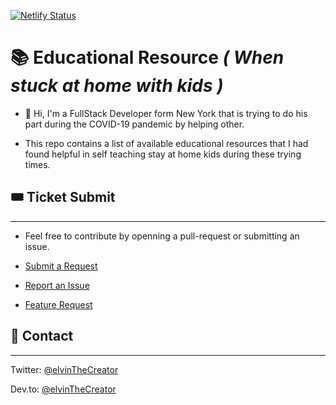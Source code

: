 [![Netlify Status](https://api.netlify.com/api/v1/badges/4e0076fa-0c3f-4226-b0f0-a5bb10a680dc/deploy-status)](https://app.netlify.com/sites/musing-wescoff-0ac553/deploys)



# 📚 Educational Resource  _( When stuck at home with kids )_

- 🏡 Hi, I'm a FullStack Developer form New York that is trying to do his part during the COVID-19 pandemic by helping other. 

- This repo contains a list of available educational resources that I had found helpful in self teaching stay at home kids during these trying times. 


## 🎟 Ticket Submit
--- 
- Feel free to contribute by openning a pull-request or submitting an issue.

* [Submit a Request](#)

* [Report an Issue](#)

* [Feature Request](#)


## 📇 Contact 
---
Twitter: [@elvinTheCreator](https://twitter.com/elvinthecreator)

Dev.to:  [@elvinTheCreator](https://dev.to/elvinthecreator)



